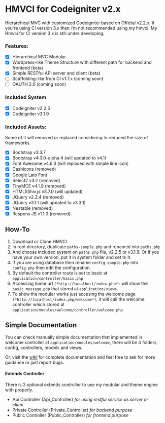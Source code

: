 # HMVCI for Codeigniter v2.x
Hierarchical MVC with customized Codeigniter based on Official v2.2.x, if you're using CI version 3.x then i'm not recommended using my hmvci. My Hmvci for CI version 3.x is still under developing.

### Features:
- [x] Hierarchical MVC Modular
- [x] Wordpress-like Theme Structure with different path for backend and frontend (beta)
- [x] Simple RESTful API server and client (beta)
- [ ] Scaffolding-like from CI v1.7.x (coming soon)
- [ ] OAUTH 2.0 (coming soon)

### Included System
- [x] Codeigniter v2.2.5
- [x] Codeigniter v3.1.9

### Included Assets:
Some of it will removed or replaced considering to reduced the size of frameworks.
- [x] Bootstrap v3.3.7
- [x] Bootstrap v4.0.0-alpha.4 (will updated to v4.1)
- [x] Font Awesome v4.6.3 (will replaced with simple line icon)
- [x] Dashicons (removed)
- [x] Google Lato Font
- [x] Select2 v3.2 (removed)
- [x] TinyMCE v4.1.9 (removed)
- [x] HTML5Shiv.js v3.7.0 (will updated)
- [x] JQuery v2.2.4 (removed)
- [x] JQuery v3.1.1 (will updated to v3.3.1)
- [x] Nestable (removed)
- [x] Respons JS v1.1.0 (removed)

## How-To
1.  Download or Clone HMVCI
2.  In root directory, duplicate `paths-sample.php` and renamed into `paths.php`
3.  And choose included system on `paths.php` file, v2.2.5 or v3.1.9. Or if you have your own version, put it in system folder and set to it.
4.  If you are using database then rename `config-sample.php` into `config.php` then edit the configuration.
5.  By default the controller route is set to basic at `application/controller/basic.php`
6.  Accessing home url `(*http://localhost/index.php*)` will show the `basic_message.php` that stored at `application/views`.
7. To show the modular works just accesing the welcome page `(*http://localhost/index.php/welcome*)`, it will call the welcome controller which stored at `application/modules/welcome/controller/welcome.php`

## Simple Documentation
You can check manually simple documentation that implemented in welcome controller at `application/modules/welcome`, 
there will be 4 folders, config, controllers, models and views.

Or, visit the [wiki](https://github.com/rahendz/HMVCI/wiki) for complete documentation and feel free to ask for more guidance or just report bugs.

#### Extends Controller
There is 3 optional extends controller to use my modular and theme engine with properly.
- Api Controller (Api_Controller) *for using restful service as server or client*
- Private Controller (Private_Controller) *for backend purpose*
- Public Controller (Public_Controller) *for frontend purpose*